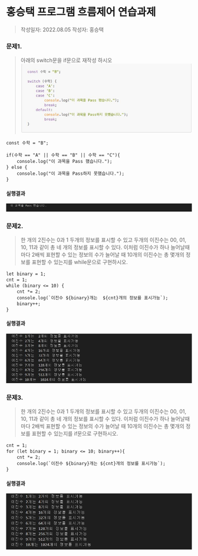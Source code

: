 홍승택 프로그램 흐름제어 연습과제
=================================
> 작성일자: 2022.08.05
> 작성자: 홍승택

### 문제1.
>아래의 switch문을 if문으로 재작성 하시오
![switch문](./ex_01_switch.JPG)

```
const 수학 = "B";

if(수학 == "A" || 수학 == "B" || 수학 == "C"){
    console.log("이 과목을 Pass 했습니다.");
} else {
    console.log("이 과목을 Pass하지 못했습니다.");
}

```
#### 실행결과
![ex_01_print](./ex_01_print.JPG)

### 문제2.
> 한 개의 2진수는 0과 1 두개의 정보를 표시할 수 있고 두개의 이진수는 00, 01, 10, 11과 같이 총 네 개의 정보를 표시할 수 있다. 이처럼 이진수가 하나 늘어날때 마다 2배씩 표현할 수 있는 정보의 수가 늘어날 때 10개의 이진수는 총 몇개의 정보를 표현할 수 있는지를 while문으로 구현하시오.

```
let binary = 1;
cnt = 1;
while (binary <= 10) {
    cnt *= 2;
    console.log(`이진수 ${binary}개는  ${cnt}개의 정보를 표시가능`);
    binary++;
}

```
#### 실행결과
![ex_02_print](./ex_02_print.JPG)


### 문제3.
> 한 개의 2진수는 0과 1 두개의 정보를 표시할 수 있고 두개의 이진수는 00, 01, 10, 11과 같이 총 네 개의 정보를 표시할 수 있다. 이처럼 이진수가 하나 늘어날때 마다 2배씩 표현할 수 있는 정보의 수가 늘어날 때 10개의 이진수는 총 몇개의 정보를 표현할 수 있는지를 if문으로 구현하시오.

```
cnt = 1;
for (let binary = 1; binary <= 10; binary++){
    cnt *= 2;
    console.log(`이진수 ${binary}개는 ${cnt}개의 정보를 표시가능`);
}

```
#### 실행결과
![ex_03_print](./ex_03_print.JPG)
